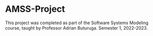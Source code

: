# AMSS-Project
This project was completed as part of the Software Systems Modeling course, taught by Professor Adrian Buturuga. Semester 1, 2022-2023.
